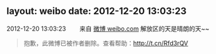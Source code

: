 layout: weibo
date: 2012-12-20 13:03:23
---
2012-12-20 13:03:23  &nbsp;&nbsp;&nbsp;&nbsp;&nbsp;&nbsp; 来自 <a href="http://weibo.com/" rel="nofollow">微博 weibo.com</a>
解放区的天是晴朗的天~~
>  抱歉，此微博已被作者删除。查看帮助：http://t.cn/Rfd3rQV
